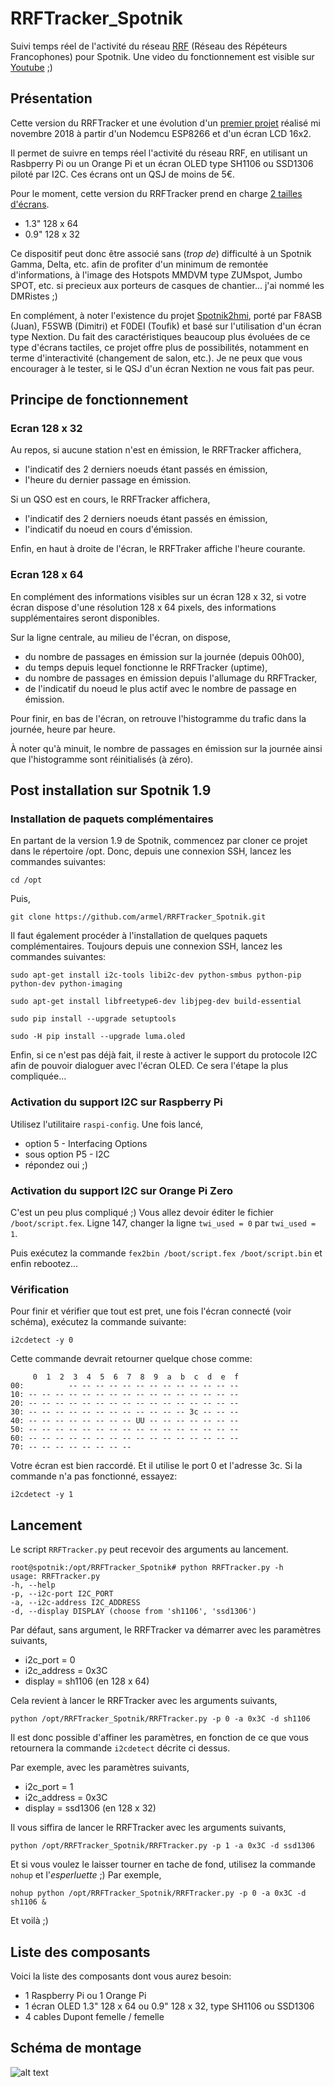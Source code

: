 # RRFTracker_Spotnik
Suivi temps réel de l'activité du réseau [RRF](https://f5nlg.wordpress.com/2015/12/28/nouveau-reseau-french-repeater-network/) (Réseau des Répéteurs Francophones) pour Spotnik. Une video du fonctionnement est visible sur [Youtube](https://www.youtube.com/watch?v=rVW8xczVpEo) ;)

## Présentation

Cette version du RRFTracker et une évolution d'un [premier projet](https://github.com/armel/RRFTracker) réalisé mi novembre 2018 à partir d'un Nodemcu ESP8266 et d'un écran LCD 16x2.

Il permet de suivre en temps réel l'activité du réseau RRF, en utilisant un Rasbperry Pi ou un Orange Pi et un écran OLED type SH1106 ou SSD1306 piloté par I2C. Ces écrans ont un QSJ de moins de 5€.

Pour le moment, cette version du RRFTracker prend en charge [2 tailles d'écrans](http://www.dsdtech-global.com/2018/05/iic-oled-lcd-u8glib.html). 

- 1.3" 128 x 64
- 0.9" 128 x 32


Ce dispositif peut donc être associé sans (_trop de_) difficulté à un Spotnik Gamma, Delta, etc. afin de profiter d'un minimum de remontée d'informations, à l'image des Hotspots MMDVM type ZUMspot, Jumbo SPOT, etc. si precieux aux porteurs de casques de chantier... j'ai nommé les DMRistes ;)

En complément, à noter l'existence du projet [Spotnik2hmi](https://github.com/F8ASB/spotnik2hmi), porté par F8ASB (Juan), F5SWB (Dimitri) et F0DEI (Toufik) et basé sur l'utilisation d'un écran type Nextion. Du fait des caractéristiques beaucoup plus évoluées de ce type d'écrans tactiles, ce projet offre plus de possibilités, notamment en terme d'interactivité (changement de salon, etc.). Je ne peux que vous encourager à le tester, si le QSJ d'un écran Nextion ne vous fait pas peur. 

## Principe de fonctionnement

### Ecran 128 x 32
Au repos, si aucune station n'est en émission, le RRFTracker affichera,

* l'indicatif des 2 derniers noeuds étant passés en émission,
* l'heure du dernier passage en émission.

Si un QSO est en cours, le RRFTracker affichera,

* l'indicatif des 2 derniers noeuds étant passés en émission,
* l'indicatif du noeud en cours d'émission.

Enfin, en haut à droite de l'écran, le RRFTraker affiche l'heure courante.

### Ecran 128 x 64

En complément des informations visibles sur un écran 128 x 32, si votre écran dispose d'une résolution 128 x 64 pixels, des informations supplémentaires seront disponibles.

Sur la ligne centrale, au milieu de l'écran, on dispose,

* du nombre de passages en émission sur la journée (depuis 00h00),
* du temps depuis lequel fonctionne le RRFTracker (uptime),
* du nombre de passages en émission depuis l'allumage du RRFTracker,
* de l'indicatif du noeud le plus actif avec le nombre de passage en émission.

Pour finir, en bas de l'écran, on retrouve l'histogramme du trafic dans la journée, heure par heure.

À noter qu'à minuit, le nombre de passages en émission sur la journée ainsi que l'histogramme sont réinitialisés (à zéro). 

## Post installation sur Spotnik 1.9

### Installation de paquets complémentaires

En partant de la version 1.9 de Spotnik, commencez par cloner ce projet dans le répertoire /opt. Donc, depuis une connexion SSH, lancez les commandes suivantes:

`cd /opt`

Puis, 

`git clone https://github.com/armel/RRFTracker_Spotnik.git`

Il faut également procéder à l'installation de quelques paquets complémentaires. Toujours depuis une connexion SSH, lancez les commandes suivantes:

`sudo apt-get install i2c-tools libi2c-dev python-smbus python-pip python-dev python-imaging`

`sudo apt-get install libfreetype6-dev libjpeg-dev build-essential`

`sudo pip install --upgrade setuptools`

`sudo -H pip install --upgrade luma.oled`

Enfin, si ce n'est pas déjà fait, il reste à activer le support du protocole I2C afin de pouvoir dialoguer avec l'écran OLED. Ce sera l'étape la plus compliquée...

### Activation du support I2C sur Raspberry Pi

Utilisez l'utilitaire `raspi-config`. Une fois lancé,

* option 5 - Interfacing Options
* sous option P5 - I2C
* répondez oui ;)
 

### Activation du support I2C sur Orange Pi Zero

C'est un peu plus compliqué ;) Vous allez devoir éditer le fichier `/boot/script.fex`. Ligne 147, changer la ligne `twi_used = 0` par `twi_used = 1`.

Puis exécutez la commande `fex2bin /boot/script.fex /boot/script.bin` et enfin rebootez...

### Vérification

Pour finir et vérifier que tout est pret, une fois l'écran connecté (voir schéma), exécutez la commande suivante:

`i2cdetect -y 0`

Cette commande devrait retourner quelque chose comme:

```
     0  1  2  3  4  5  6  7  8  9  a  b  c  d  e  f
00:          -- -- -- -- -- -- -- -- -- -- -- -- --
10: -- -- -- -- -- -- -- -- -- -- -- -- -- -- -- --
20: -- -- -- -- -- -- -- -- -- -- -- -- -- -- -- --
30: -- -- -- -- -- -- -- -- -- -- -- -- 3c -- -- --
40: -- -- -- -- -- -- -- -- UU -- -- -- -- -- -- --
50: -- -- -- -- -- -- -- -- -- -- -- -- -- -- -- --
60: -- -- -- -- -- -- -- -- -- -- -- -- -- -- -- --
70: -- -- -- -- -- -- -- --
```

Votre écran est bien raccordé. Et il utilise le port 0 et l'adresse 3c. Si la commande n'a pas fonctionné, essayez:

`i2cdetect -y 1`

## Lancement

Le script `RRFTracker.py` peut recevoir des arguments au lancement.

```
root@spotnik:/opt/RRFTracker_Spotnik# python RRFTracker.py -h
usage: RRFTracker.py
-h, --help
-p, --i2c-port I2C_PORT
-a, --i2c-address I2C_ADDRESS
-d, --display DISPLAY (choose from 'sh1106', 'ssd1306')
```

Par défaut, sans argument, le RRFTracker va démarrer avec les paramètres suivants,

- i2c_port = 0
- i2c_address = 0x3C
- display = sh1106  (en 128 x 64)

Cela revient à lancer le RRFTracker avec les arguments suivants,

`python /opt/RRFTracker_Spotnik/RRFTracker.py -p 0 -a 0x3C -d sh1106`

Il est donc possible d'affiner les paramètres, en fonction de ce que vous retournera la commande `i2cdetect` décrite ci dessus.

Par exemple, avec les paramètres suivants,

- i2c_port = 1
- i2c_address = 0x3C
- display = ssd1306  (en 128 x 32)

Il vous siffira de lancer le RRFTracker avec les arguments suivants,

`python /opt/RRFTracker_Spotnik/RRFTracker.py -p 1 -a 0x3C -d ssd1306`

Et si vous voulez le laisser tourner en tache de fond, utilisez la commande `nohup` et l'_esperluette_ ;) Par exemple, 

`nohup python /opt/RRFTracker_Spotnik/RRFTracker.py -p 0 -a 0x3C -d sh1106 &`

Et voilà ;)

## Liste des composants

Voici la liste des composants dont vous aurez besoin:

* 1 Raspberry Pi ou 1 Orange Pi
* 1 écran OLED 1.3" 128 x 64 ou 0.9" 128 x 32, type SH1106 ou SSD1306
* 4 cables Dupont femelle / femelle
 
## Schéma de montage

![alt text](https://github.com/armel/RRFTracker_Spotnik/blob/master/doc/RRFTracker.png)
